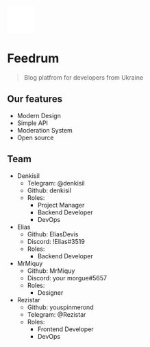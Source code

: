 ![favicon](https://raw.githubusercontent.com/Feedrum-Project/.github/main/profile/logo.png)
# Feedrum #
> Blog platfrom for developers from Ukraine

## Our features ##
+ Modern Design
+ Simple API
+ Moderation System
+ Open source

## Team ##
* Denkisil
  * Telegram: @denkisil
  * Github: denkisil
  * Roles: 
    * Project Manager
    * Backend Developer
    * DevOps
* Elias
    * Github: EliasDevis
    * Discord: !Elias#3519
    * Roles:
      * Backend Developer 
* MrMiquy
    * Github: MrMiquy
    * Discord: your morgue#5657
    * Roles: 
      * Designer
* Rezistar
    * Github: youspinmerond
    * Telegram: @Rezistar
    * Roles:
      * Frontend Developer
      * DevOps 

